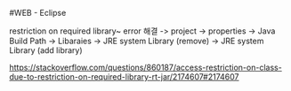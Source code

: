 #WEB  - Eclipse

restriction on required library~ error 해결 
-> project -> properties -> Java Build Path -> Libaraies -> JRE system Library (remove) -> JRE system Library (add library)

<il>https://stackoverflow.com/questions/860187/access-restriction-on-class-due-to-restriction-on-required-library-rt-jar/2174607#2174607</li>

